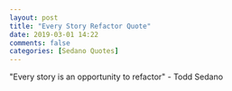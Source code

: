 ```yaml
---
layout: post
title: "Every Story Refactor Quote"
date: 2019-03-01 14:22
comments: false
categories: [Sedano Quotes]
---
```

"Every story is an opportunity to refactor" - Todd Sedano 
